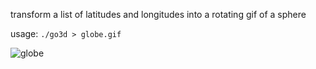 transform a list of latitudes and longitudes into a rotating
gif of a sphere

usage:
`./go3d > globe.gif`

![globe](https://user-images.githubusercontent.com/10350645/220847955-0dd10ff6-1b4f-41b2-9771-c708012131ed.gif)

